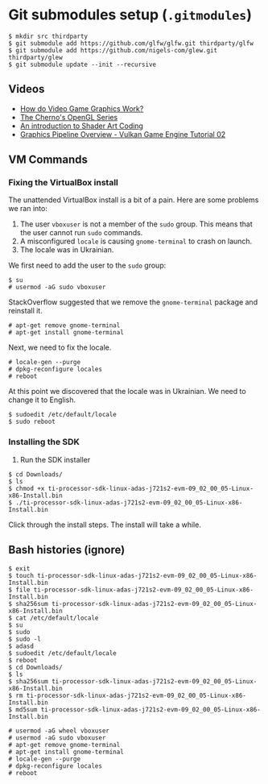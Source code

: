 # Git submodules setup (`.gitmodules`)

```console
$ mkdir src thirdparty
$ git submodule add https://github.com/glfw/glfw.git thirdparty/glfw
$ git submodule add https://github.com/nigels-com/glew.git thirdparty/glew
$ git submodule update --init --recursive
```

## Videos

- [How do Video Game Graphics Work?](https://www.youtube.com/watch?v=C8YtdC8mxTU)
- [The Cherno's OpenGL Series](https://www.youtube.com/playlist?list=PLlrATfBNZ98foTJPJ_Ev03o2oq3-GGOS2)
- [An introduction to Shader Art Coding](https://www.youtube.com/watch?v=f4s1h2YETNY)
- [Graphics Pipeline Overview - Vulkan Game Engine Tutorial 02](https://www.youtube.com/watch?v=_riranMmtvI)

## VM Commands

### Fixing the VirtualBox install

The unattended VirtualBox install is a bit of a pain. Here are some problems we ran into:

1. The user `vboxuser` is not a member of the `sudo` group. This means that the user cannot run `sudo` commands.
2. A misconfigured `locale` is causing `gnome-terminal` to crash on launch.
3. The locale was in Ukrainian.

We first need to add the user to the `sudo` group:

```console
$ su
# usermod -aG sudo vboxuser
```

StackOverflow suggested that we remove the `gnome-terminal` package and reinstall it.

```console
# apt-get remove gnome-terminal
# apt-get install gnome-terminal
```

Next, we need to fix the locale.

```console
# locale-gen --purge
# dpkg-reconfigure locales
# reboot
```

At this point we discovered that the locale was in Ukrainian. We need to change it to English.

```console
$ sudoedit /etc/default/locale
$ sudo reboot
```

### Installing the SDK

1. Run the SDK installer

```console
$ cd Downloads/
$ ls
$ chmod +x ti-processor-sdk-linux-adas-j721s2-evm-09_02_00_05-Linux-x86-Install.bin
$ ./ti-processor-sdk-linux-adas-j721s2-evm-09_02_00_05-Linux-x86-Install.bin 
```

Click through the install steps. The install will take a while.

## Bash histories (ignore)

```console
$ exit
$ touch ti-processor-sdk-linux-adas-j721s2-evm-09_02_00_05-Linux-x86-Install.bin 
$ file ti-processor-sdk-linux-adas-j721s2-evm-09_02_00_05-Linux-x86-Install.bin
$ sha256sum ti-processor-sdk-linux-adas-j721s2-evm-09_02_00_05-Linux-x86-Install.bin
$ cat /etc/default/locale 
$ su
$ sudo
$ sudo -l
$ adasd
$ sudoedit /etc/default/locale 
$ reboot
$ cd Downloads/
$ ls
$ sha256sum ti-processor-sdk-linux-adas-j721s2-evm-09_02_00_05-Linux-x86-Install.bin 
$ rm ti-processor-sdk-linux-adas-j721s2-evm-09_02_00_05-Linux-x86-Install.bin 
$ md5sum ti-processor-sdk-linux-adas-j721s2-evm-09_02_00_05-Linux-x86-Install.bin
```

```console
# usermod -aG wheel vboxuser
# usermod -aG sudo vboxuser
# apt-get remove gnome-terminal
# apt-get install gnome-terminal
# locale-gen --purge
# dpkg-reconfigure locales
# reboot
```
